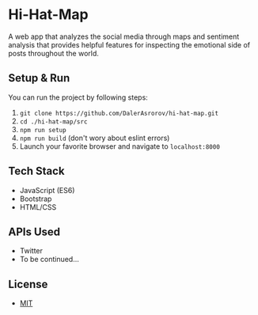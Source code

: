 # Hi-Hat-Map
A web app that analyzes the social media through maps and sentiment analysis that provides helpful features for inspecting the emotional side of posts throughout the world.

## Setup & Run
You can run the project by following steps: 
1. `git clone https://github.com/DalerAsrorov/hi-hat-map.git`
2. `cd ./hi-hat-map/src`
3. `npm run setup`
4. `npm run build` (don't wory about eslint errors)
5. Launch your favorite browser and navigate to `localhost:8000`

## Tech Stack
* JavaScript (ES6)
* Bootstrap 
* HTML/CSS

## APIs Used
* Twitter
* To be continued... 

## License 
* [MIT](LICENSE)
